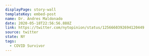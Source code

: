 ```yaml
---
displayPage: story-wall
templateKey: embed-post
name: Dr. Andres Maldonado
date: 2020-05-18T22:56:56.888Z
link: https://twitter.com/nytopinion/status/1256660392694120449
source: twitter
state: NY
tags:
  - COVID Survivor
---
```

